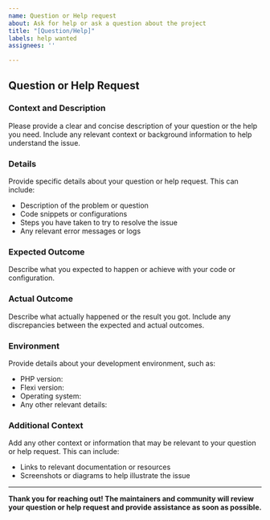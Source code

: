 ```yaml
---
name: Question or Help request
about: Ask for help or ask a question about the project
title: "[Question/Help]"
labels: help wanted
assignees: ''

---
```


## Question or Help Request

### Context and Description

Please provide a clear and concise description of your question or the help you need. Include any relevant context or background information to help understand the issue.

### Details

Provide specific details about your question or help request. This can include:

- Description of the problem or question
- Code snippets or configurations
- Steps you have taken to try to resolve the issue
- Any relevant error messages or logs

### Expected Outcome

Describe what you expected to happen or achieve with your code or configuration.

### Actual Outcome

Describe what actually happened or the result you got. Include any discrepancies between the expected and actual outcomes.

### Environment

Provide details about your development environment, such as:

- PHP version:
- Flexi version:
- Operating system:
- Any other relevant details:

### Additional Context

Add any other context or information that may be relevant to your question or help request. This can include:

- Links to relevant documentation or resources
- Screenshots or diagrams to help illustrate the issue

---

**Thank you for reaching out! The maintainers and community will review your question or help request and provide assistance as soon as possible.**
